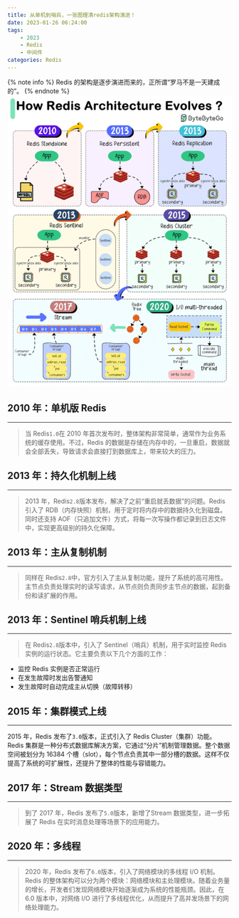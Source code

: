 ```yaml
---
title: 从单机到哨兵，一张图理清redis架构演进！
date: 2023-01-26 06:24:00
tags: 
    - 2023
    - Redis
    - 中间件
categories: Redis
---
```


{% note info %}
Redis 的架构是逐步演进而来的，正所谓“罗马不是一天建成的”。
{% endnote %}
![](/img/post/2023/01/20230126-01.jpg)

## 2010 年：单机版 Redis
--------------------
> 当 Redis`1.0`在 2010 年首次发布时，整体架构非常简单，通常作为业务系统的缓存使用。不过，Redis 的数据是存储在内存中的，一旦重启，数据就会全部丢失，导致请求会直接打到数据库上，带来较大的压力。


## 2013 年：持久化机制上线
--------------------
> 2013 年，Redis`2.8`版本发布，解决了之前“重启就丢数据”的问题。Redis 引入了 RDB（内存快照）机制，用于定时将内存中的数据持久化到磁盘。同时还支持 AOF（只追加文件）方式，将每一次写操作都记录到日志文件中，实现更高级别的持久化保障。

## 2013 年：主从复制机制
--------------------
> 同样在 Redis`2.8`中，官方引入了主从复制功能，提升了系统的高可用性。主节点负责处理实时的读写请求，从节点则负责同步主节点的数据，起到备份和读扩展的作用。

## 2013 年：Sentinel 哨兵机制上线
--------------------
> 在 Redis`2.8`版本中，引入了 Sentinel（哨兵）机制，用于实时监控 Redis 实例的运行状态。它主要负责以下几个方面的工作：
- 监控 Redis 实例是否正常运行
- 在发生故障时发出告警通知
- 发生故障时自动完成主从切换（故障转移）

## 2015 年：集群模式上线
--------------------
2015 年，Redis 发布了`3.0`版本，正式引入了 Redis Cluster（集群）功能。Redis 集群是一种分布式数据库解决方案，它通过“分片”机制管理数据。整个数据空间被划分为 16384 个槽（slot），每个节点负责其中一部分槽的数据。这样不仅提高了系统的可扩展性，还提升了整体的性能与容错能力。

## 2017 年：Stream 数据类型
--------------------
> 到了 2017 年，Redis 发布了`5.0`版本，新增了Stream 数据类型，进一步拓展了 Redis 在实时消息处理等场景下的应用能力。

## 2020 年：多线程
--------------------
> 2020 年，Redis 发布了`6.0`版本，引入了网络模块的多线程 I/O 机制。Redis 的整体架构可以分为两个模块：网络模块和主处理模块。随着业务量的增长，开发者们发现网络模块开始逐渐成为系统的性能瓶颈。因此，在 6.0 版本中，对网络 I/O 进行了多线程优化，从而提升了高并发场景下的网络处理能力。